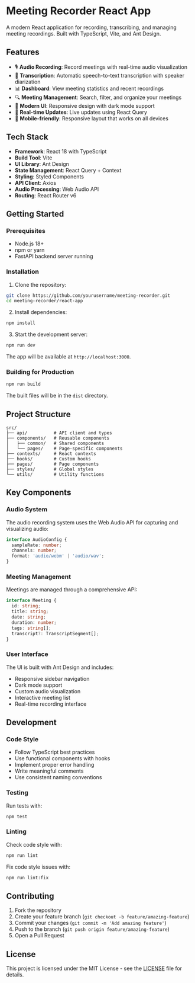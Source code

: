# Meeting Recorder React App

A modern React application for recording, transcribing, and managing meeting recordings. Built with TypeScript, Vite, and Ant Design.

## Features

- 🎙️ **Audio Recording**: Record meetings with real-time audio visualization
- 📝 **Transcription**: Automatic speech-to-text transcription with speaker diarization
- 📊 **Dashboard**: View meeting statistics and recent recordings
- 🔍 **Meeting Management**: Search, filter, and organize your meetings
- 🎨 **Modern UI**: Responsive design with dark mode support
- 🔄 **Real-time Updates**: Live updates using React Query
- 📱 **Mobile-friendly**: Responsive layout that works on all devices

## Tech Stack

- **Framework**: React 18 with TypeScript
- **Build Tool**: Vite
- **UI Library**: Ant Design
- **State Management**: React Query + Context
- **Styling**: Styled Components
- **API Client**: Axios
- **Audio Processing**: Web Audio API
- **Routing**: React Router v6

## Getting Started

### Prerequisites

- Node.js 18+
- npm or yarn
- FastAPI backend server running

### Installation

1. Clone the repository:
```bash
git clone https://github.com/yourusername/meeting-recorder.git
cd meeting-recorder/react-app
```

2. Install dependencies:
```bash
npm install
```

3. Start the development server:
```bash
npm run dev
```

The app will be available at `http://localhost:3000`.

### Building for Production

```bash
npm run build
```

The built files will be in the `dist` directory.

## Project Structure

```
src/
├── api/          # API client and types
├── components/   # Reusable components
│   ├── common/   # Shared components
│   └── pages/    # Page-specific components
├── contexts/     # React contexts
├── hooks/        # Custom hooks
├── pages/        # Page components
├── styles/       # Global styles
└── utils/        # Utility functions
```

## Key Components

### Audio System

The audio recording system uses the Web Audio API for capturing and visualizing audio:

```typescript
interface AudioConfig {
  sampleRate: number;
  channels: number;
  format: 'audio/webm' | 'audio/wav';
}
```

### Meeting Management

Meetings are managed through a comprehensive API:

```typescript
interface Meeting {
  id: string;
  title: string;
  date: string;
  duration: number;
  tags: string[];
  transcript?: TranscriptSegment[];
}
```

### User Interface

The UI is built with Ant Design and includes:

- Responsive sidebar navigation
- Dark mode support
- Custom audio visualization
- Interactive meeting list
- Real-time recording interface

## Development

### Code Style

- Follow TypeScript best practices
- Use functional components with hooks
- Implement proper error handling
- Write meaningful comments
- Use consistent naming conventions

### Testing

Run tests with:
```bash
npm test
```

### Linting

Check code style with:
```bash
npm run lint
```

Fix code style issues with:
```bash
npm run lint:fix
```

## Contributing

1. Fork the repository
2. Create your feature branch (`git checkout -b feature/amazing-feature`)
3. Commit your changes (`git commit -m 'Add amazing feature'`)
4. Push to the branch (`git push origin feature/amazing-feature`)
5. Open a Pull Request

## License

This project is licensed under the MIT License - see the [LICENSE](LICENSE) file for details.

